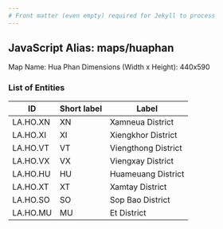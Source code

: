 ```yaml
---
# Front matter (even empty) required for Jekyll to process
---
```


## JavaScript Alias: maps/huaphan

Map Name: Hua Phan
Dimensions (Width x Height): 440x590

### List of Entities

ID | Short label | Label
---|---|---|
LA.HO.XN|XN|Xamneua District
LA.HO.XI|XI|Xiengkhor District
LA.HO.VT|VT|Viengthong District
LA.HO.VX|VX|Viengxay District
LA.HO.HU|HU|Huameuang District
LA.HO.XT|XT|Xamtay District
LA.HO.SO|SO|Sop Bao District
LA.HO.MU|MU|Et District